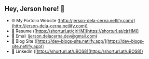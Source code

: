 ## Hey, Jerson here! :wave:

-   🌐 My Portolio Website ([http://jerson-dela-cerna.netlify.com/](http://jerson-dela-cerna.netlify.com))
-   🧔 Resume ([https://shorturl.at/cjrHM](https://shorturl.at/cjrHM))
-   📧 Email ([jerson.delacerna.dev@gmail.com](http://jerson-dela-cerna.netlify.com))
-   📰 Blog Site ([https://dev-blogs-site.netlify.app/](https://dev-blogs-site.netlify.app))
-   💼 LinkedIn ([https://shorturl.at/uBOS8](https://shorturl.at/uBOS8))
